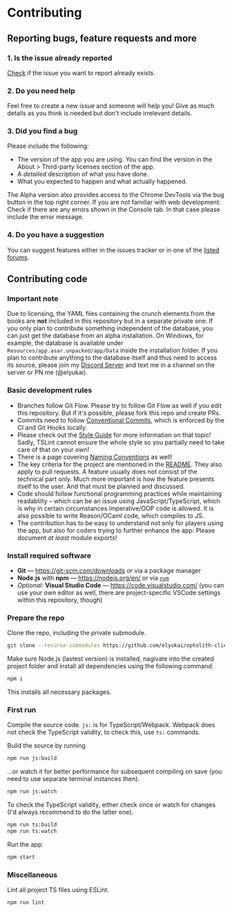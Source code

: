 # Contributing

## Reporting bugs, feature requests and more

### 1. Is the issue already reported

[Check](https://github.com/elyukai/optolith-client/issues) if the issue you want to report already exists.

### 2. Do you need help

Feel free to create a new issue and someone will help you! Give as much details as you think is needed but don't include irrelevant details.

### 3. Did you find a bug

Please include the following:

- The version of the app you are using. You can find the version in the About > Third-party licenses section of the app.
- A *detailed* description of what you have done.
- What you expected to happen and what actually happened.

The Alpha version also provides access to the Chrome DevTools via the bug button in the top right corner. If you are not familiar with web development: Check if there are any errors shown in the Console tab. In that case please include the error message.

### 4. Do you have a suggestion

You can suggest features either in the issues tracker or in one of the [listed forums](https://github.com/elyukai/optolith-client).

## Contributing code

### Important note

Due to licensing, the YAML files containing the crunch elements from the books are **not** included in this repository but in a separate private one. If you only plan to contribute something independent of the database, you can just get the database from an alpha installation. On Windows, for example, the database is available under `Resources/app.asar.unpacked/app/Data` inside the installation folder. If you plan to contribute anything to the database itself and thus need to access its source, please join my [Discord Server](https://discord.gg/uDyR4yr) and text me in a channel on the server or PN me (@elyukai).

### Basic development rules

- Branches follow Git Flow. Please try to follow Git Flow as well if you edit this repository. But if it's possible, please fork this repo and create PRs.
- Commits need to follow [Conventional Commits](https://www.conventionalcommits.org/en/v1.0.0/), which is enforced by the CI and Git Hooks locally.
- Please check out the [Style Guide](https://github.com/elyukai/optolith-client/wiki/Code-Style-Guide) for more information on that topic! Sadly, TSLint cannot ensure the whole style so you partially need to take care of that on your own!
- There is a page covering [Naming Conventions](https://github.com/elyukai/optolith-client/wiki/Naming-Conventions) as well!
- The key criteria for the project are mentioned in the [README](README.md). They also apply to pull requests. A feature usually does not consist of the technical part only. Much more important is how the feature presents itself to the user. And that must be planned and discussed.
- Code should follow functional programming practices while maintaining readablilty &ndash; which can be an issue using JavaScript/TypeScript, which is why in certain circumstances imperative/OOP code is allowed. It is also possible to write Reason/OCaml code, which compiles to JS.
- The contribution has to be easy to understand not only for players using the app, but also for coders trying to further enhance the app: Please document *at least* module exports!

### Install required software

- **Git** &mdash; <https://git-scm.com/downloads> or via a package manager
- **Node.js** with **npm** &mdash; <https://nodejs.org/en/> or via [`nvm`](https://github.com/nvm-sh/nvm)
- *Optional:* **Visual Studio Code** &mdash; <https://code.visualstudio.com/> (you can use your own editor as well, there are project-specific VSCode settings within this repository, though)

### Prepare the repo

Clone the repo, including the private submodule.

```sh
git clone --recurse-submodules https://github.com/elyukai/optolith-client.git
```

Make sure Node.js (lastest version) is installed, nagivate into the created project folder and install all dependencies using the following command:

```sh
npm i
```

This installs all necessary packages.

### First run

Compile the source code. `js:` is for TypeScript/Webpack. Webpack does not check the TypeScript validity, to check this, use `ts:` commands.

Build the source by running

```sh
npm run js:build
```

&hellip;or watch it for better performance for subsequent compiling on save (you need to use separate terminal instances then).

```sh
npm run js:watch
```

To check the TypeScript validity, either check once or watch for changes (I'd always recommend to do the latter one).

```sh
npm run ts:build
npm run ts:watch
```

Run the app:

```sh
npm start
```

### Miscellaneous

Lint all project TS files using ESLint.

```sh
npm run lint
```
